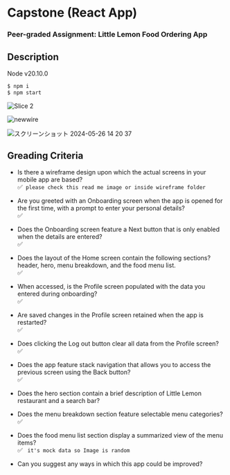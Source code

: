 
# Capstone (React App)
### Peer-graded Assignment: Little Lemon Food Ordering App

## Description
Node v20.10.0
```bash
$ npm i 
$ npm start
```

![Slice 2](https://github.com/Cosmo2357/CapstoneReactApp/assets/37522195/0462278b-3642-44e9-a4a9-99306ff44059)

![newwire](https://github.com/Cosmo2357/CapstoneReactApp/assets/37522195/57d9281d-c512-448d-ae2f-a3e9879c7f41)

![スクリーンショット 2024-05-26 14 20 37](https://github.com/Cosmo2357/CapstoneReactApp/assets/37522195/64bb4d62-c68e-4977-b9db-5f3f13975494)


## Greading Criteria
- Is there a wireframe design upon which the actual screens in your mobile app are based?  
✅` please check this read me image or inside wireframe folder`

- Are you greeted with an Onboarding screen when the app is opened for the first time, with a prompt to enter your personal details?  
✅

- Does the Onboarding screen feature a Next button that is only enabled when the details are entered?  
✅

- Does the layout of the Home screen contain the following sections? header, hero, menu breakdown, and the food menu list.  
✅

- When accessed, is the Profile screen populated with the data you entered during onboarding?  
✅

- Are saved changes in the Profile screen retained when the app is restarted?  
✅

- Does clicking the Log out button clear all data from the Profile screen?  
✅

- Does the app feature stack navigation that allows you to access the previous screen using the Back button?  
✅

- Does the hero section contain a brief description of Little Lemon restaurant and a search bar?  

- Does the menu breakdown section feature selectable menu categories?  
✅

- Does the food menu list section display a summarized view of the menu items?  
✅
` it's mock data so Image is random`

- Can you suggest any ways in which this app could be improved?  

